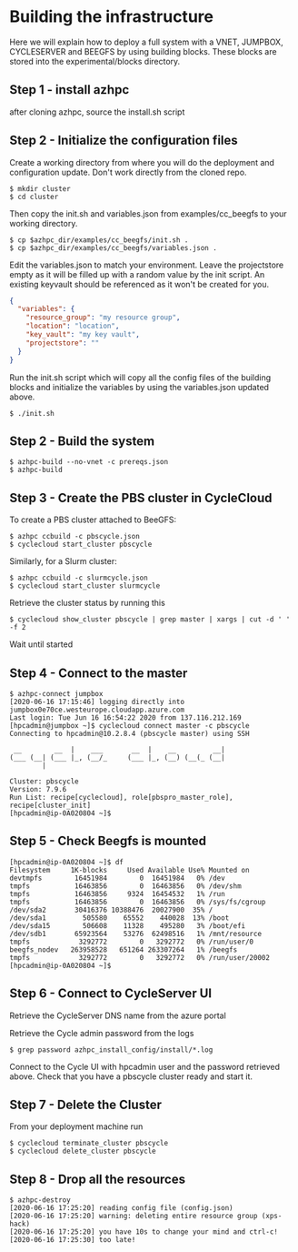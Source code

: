 # Building the infrastructure
Here we will explain how to deploy a full system with a VNET, JUMPBOX, CYCLESERVER and BEEGFS by using building blocks. These blocks are stored into the experimental/blocks directory.

## Step 1 - install azhpc
after cloning azhpc, source the install.sh script

## Step 2 - Initialize the configuration files
Create a working directory from where you will do the deployment and configuration update. Don't work directly from the cloned repo.

```
$ mkdir cluster
$ cd cluster
```

Then copy the init.sh and variables.json from examples/cc_beegfs to your working directory.

```
$ cp $azhpc_dir/examples/cc_beegfs/init.sh .
$ cp $azhpc_dir/examples/cc_beegfs/variables.json .
```

Edit the variables.json to match your environment. Leave the projectstore empty as it will be filled up with a random value by the init script. An existing keyvault should be referenced as it won't be created for you.

```json
{
  "variables": {
    "resource_group": "my resource group",
    "location": "location",
    "key_vault": "my key vault",
    "projectstore": ""
  }
}
```

Run the init.sh script which will copy all the config files of the building blocks and initialize the variables by using the variables.json updated above.

```
$ ./init.sh
```

## Step 2 - Build the system

```
$ azhpc-build --no-vnet -c prereqs.json
$ azhpc-build 
```

## Step 3 - Create the PBS cluster in CycleCloud

To create a PBS cluster attached to BeeGFS:

```
$ azhpc ccbuild -c pbscycle.json
$ cyclecloud start_cluster pbscycle
```

Similarly, for a Slurm cluster:

```
$ azhpc ccbuild -c slurmcycle.json
$ cyclecloud start_cluster slurmcycle
```

Retrieve the cluster status by running this
```
$ cyclecloud show_cluster pbscycle | grep master | xargs | cut -d ' ' -f 2
```
Wait until started

## Step 4 - Connect to the master

```
$ azhpc-connect jumpbox
[2020-06-16 17:15:46] logging directly into jumpbox0e70ce.westeurope.cloudapp.azure.com
Last login: Tue Jun 16 16:54:22 2020 from 137.116.212.169
[hpcadmin@jumpbox ~]$ cyclecloud connect master -c pbscycle
Connecting to hpcadmin@10.2.8.4 (pbscycle master) using SSH

 __        __  |    ___       __  |    __         __|
(___ (__| (___ |_, (__/_     (___ |_, (__) (__(_ (__|
        |

Cluster: pbscycle
Version: 7.9.6
Run List: recipe[cyclecloud], role[pbspro_master_role], recipe[cluster_init]
[hpcadmin@ip-0A020804 ~]$
```

## Step 5 - Check Beegfs is mounted

```
[hpcadmin@ip-0A020804 ~]$ df
Filesystem     1K-blocks     Used Available Use% Mounted on
devtmpfs        16451984        0  16451984   0% /dev
tmpfs           16463856        0  16463856   0% /dev/shm
tmpfs           16463856     9324  16454532   1% /run
tmpfs           16463856        0  16463856   0% /sys/fs/cgroup
/dev/sda2       30416376 10388476  20027900  35% /
/dev/sda1         505580    65552    440028  13% /boot
/dev/sda15        506608    11328    495280   3% /boot/efi
/dev/sdb1       65923564    53276  62498516   1% /mnt/resource
tmpfs            3292772        0   3292772   0% /run/user/0
beegfs_nodev   263958528   651264 263307264   1% /beegfs
tmpfs            3292772        0   3292772   0% /run/user/20002
[hpcadmin@ip-0A020804 ~]$
```

## Step 6 - Connect to CycleServer UI

Retrieve the CycleServer DNS name from the azure portal

Retrieve the Cycle admin password from the logs 

```
$ grep password azhpc_install_config/install/*.log
```

Connect to the Cycle UI with hpcadmin user and the password retrieved above. Check that you have a pbscycle cluster ready and start it.

## Step 7 - Delete the Cluster

From your deployment machine run

```
$ cyclecloud terminate_cluster pbscycle
$ cyclecloud delete_cluster pbscycle
```

## Step 8 - Drop all the resources

```
$ azhpc-destroy
[2020-06-16 17:25:20] reading config file (config.json)
[2020-06-16 17:25:20] warning: deleting entire resource group (xps-hack)
[2020-06-16 17:25:20] you have 10s to change your mind and ctrl-c!
[2020-06-16 17:25:30] too late!
```
